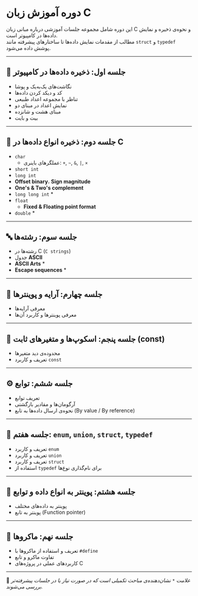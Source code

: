 # دوره آموزش زبان C

این دوره شامل مجموعه جلسات آموزشی درباره مبانی زبان C و نحوه‌ی ذخیره و نمایش داده‌ها در کامپیوتر است.  
مطالب از مقدمات نمایش داده‌ها تا ساختارهای پیشرفته مانند `struct` و `typedef` پوشش داده می‌شود.

---

## 🧩 جلسه اول: ذخیره داده‌ها در کامپیوتر

- نگاشت‌های یک‌به‌یک و پوشا  
- کد و دیکد کردن داده‌ها  
- تناظر با مجموعه اعداد طبیعی  
- نمایش اعداد در مبنای دو  
- مبنای هشت و شانزده  
- بیت و بایت  

---

## 💾 جلسه دوم: ذخیره انواع داده‌ها در C

- `char`  
  - عملگرهای باینری: `+`, `~`, `&`, `|`, `×`  
- `short int`  
- `long int`  
- **Offset binary**، **Sign magnitude**  
- **One's & Two's complement**  
- `long long int` *  
- `float`  
  - **Fixed & Floating point format**  
- `double` *

---

## 🔤 جلسه سوم: رشته‌ها

- رشته‌ها در C (`C strings`)  
- جدول **ASCII**  
- **ASCII Arts** *  
- **Escape sequences** *

---

## 🧮 جلسه چهارم: آرایه و پوینترها

- معرفی آرایه‌ها  
- معرفی پوینترها و کاربرد آن‌ها  

---

## 🧱 جلسه پنجم: اسکوپ‌ها و متغیرهای ثابت (const)

- محدوده‌ی دید متغیرها  
- تعریف و کاربرد `const`  

---

## ⚙️ جلسه ششم: توابع

- تعریف توابع  
- آرگومان‌ها و مقادیر بازگشتی  
- نحوه‌ی ارسال داده‌ها به تابع (By value / By reference)  

---

## 🧩 جلسه هفتم: `enum`, `union`, `struct`, `typedef`

- تعریف و کاربرد `enum`  
- تعریف و کاربرد `union`  
- تعریف و کاربرد `struct`  
- استفاده از `typedef` برای نام‌گذاری نوع‌ها  

---

## 🧭 جلسه هشتم: پوینتر به انواع داده و توابع

- پوینتر به داده‌های مختلف  
- پوینتر به تابع (Function pointer)  

---

## 🧰 جلسه نهم: ماکروها

- تعریف و استفاده از ماکروها با `#define`  
- تفاوت ماکرو و تابع  
- کاربردهای عملی در پروژه‌های C  

---

📘 *علامت `*` نشان‌دهنده‌ی مباحث تکمیلی است که در صورت نیاز یا در جلسات پیشرفته‌تر بررسی می‌شوند.*
